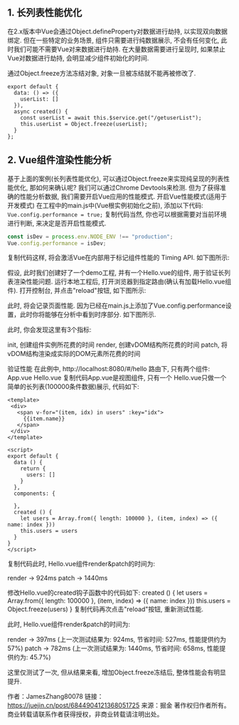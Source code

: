 ## 1. 长列表性能优化
在2.x版本中Vue会通过Object.defineProperty对数据进行劫持, 以实现双向数据绑定.
但在一些特定的业务场景, 组件只需要进行纯数据展示, 不会有任何变化, 此时我们可能不需要Vue对来数据进行劫持.
在大量数据需要进行呈现时, 如果禁止Vue对数据进行劫持, 会明显减少组件初始化的时间.

通过Object.freeze方法冻结对象, 对象一旦被冻结就不能再被修改了.


```vue
export default {
  data: () => ({
    userList: []
  }),
  async created() {
    const userList = await this.$service.get("/getuserList");
    this.userList = Object.freeze(userList);
  }
};
```

## 2. Vue组件渲染性能分析

基于上面的案例(长列表性能优化), 可以通过Object.freeze来实现纯呈现的列表性能优化, 那如何来确认呢?
我们可以通过Chrome Devtools来检测. 但为了获得准确的性能分析数据, 我们需要开启Vue应用的性能模式.
开启Vue性能模式(适用于开发模式)
在工程中的main.js中(Vue根实例初始化之前), 添加以下代码:
`Vue.config.performance = true;`
复制代码当然, 你也可以根据需要对当前环境进行判断, 来决定是否开启性能模式.
```js
const isDev = process.env.NODE_ENV !== "production";
Vue.config.performance = isDev;
```
复制代码这样, 将会激活Vue在内部用于标记组件性能的 Timing API. 如下图所示:

假设, 此时我们创建好了一个demo工程, 并有一个Hello.vue的组件, 用于验证长列表渲染性能问题. 运行本地工程后, 打开浏览器到指定路由(确认有加载Hello.vue组件). 打开控制台, 并点击"reload"按钮, 如下图所示:

此时, 将会记录页面性能. 因为已经在main.js上添加了Vue.config.performance设置，此时你将能够在分析中看到时序部分. 如下图所示.

此时, 你会发现这里有3个指标:

init, 创建组件实例所花费的时间
render, 创建vDOM结构所花费的时间
patch, 将vDOM结构渲染成实际的DOM元素所花费的时间

验证性能
在此例中, http://localhost:8080/#/hello 路由下, 只有两个组件:
App.vue
  Hello.vue
复制代码App.vue是视图组件, 只有一个<router-view/>
Hello.vue只做一个简单的长列表(100000条件数据)展示, 代码如下:
```vue
<template>
 <div>
   <span v-for="(item, idx) in users" :key="idx">
     {{item.name}}
   </span>
 </div>
</template>

<script>
export default {
  data () {
    return {
      users: []
    }
  },
  components: {

  },
  created () {
    let users = Array.from({ length: 100000 }, (item, index) => ({ name: index }))
    this.users = users
  }
}
</script>
```
复制代码此时, Hello.vue组件render&patch的时间为:

render -> 924ms
patch  -> 1440ms


修改Hello.vue的created钩子函数中的代码如下:
created () {
  let users = Array.from({ length: 100000 }, (item, index) => ({ name: index }))
  this.users = Object.freeze(users)
}
复制代码再次点击"reload"按钮, 重新测试性能.

此时, Hello.vue组件render&patch的时间为:

render -> 397ms (上一次测试结果为: 924ms, 节省时间: 527ms, 性能提供约为 57%)
patch  -> 782ms (上一次测试结果为: 1440ms, 节省时间: 658ms, 性能提供约为: 45.7%)

这里仅测试了一次, 但从结果来看, 增加Object.freeze冻结后, 整体性能会有明显提升.

作者：JamesZhang80078
链接：https://juejin.cn/post/6844904121368051725
来源：掘金
著作权归作者所有。商业转载请联系作者获得授权，非商业转载请注明出处。

